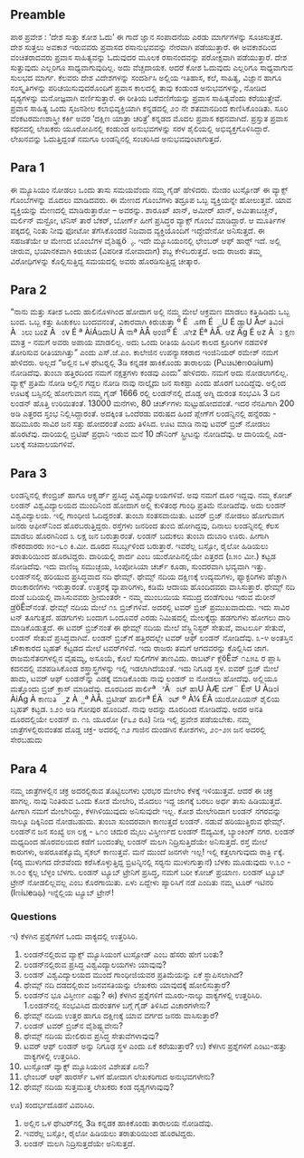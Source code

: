 ## Preamble
ಪಾಠ ಪ್ರವೇಶ : ‘ದೇಶ ಸುತ್ತು ಕೋಶ ಓದು’ ಈ ಗಾದೆ ಜ್ಞಾನ ಸಂಪಾದನೆಯ ಎರಡು ಮಾರ್ಗಗಳನ್ನು
ಸೂಚಿಸುತ್ತದೆ. ದೇಶ ಸುತ್ತಲು ಅವಕಾಶ ಇರುವವರು ಪ್ರವಾಸದ ರಸಾನುಭವವನ್ನು ನೇರವಾಗಿ
ಪಡೆಯುತ್ತಾರೆ. ಈ ಅವಕಾಶದಿಂದ ವಂಚಿತರಾದವರು ಪ್ರವಾಸ ಸಾಹಿತ್ಯವನ್ನು ಓದುವುದರ ಮೂಲಕ
ರಸಾನಂದವನ್ನು ಪರೋಕ್ಷವಾಗಿ ಪಡೆಯುತ್ತಾರೆ. ದೇಶ ಸುತ್ತುವುದು ಎಲ್ಲರಿಗೂ ಸಾಧ್ಯವಾಗುವುದಿಲ್ಲ.
ಅದು ವೆಚ್ಚದಾಯಕ. ಆದರೆ ಕೋಶ ಓದುವುದು ಎಲ್ಲರಿಗೂ ಸಾಧ್ಯವಾಗುವ ಸುಲಭದ ಮಾರ್ಗ.
ಕೆಲವರು ದೇಶ ವಿದೇಶಗಳನ್ನು ಸಂದರ್ಶಿಸಿ ಅಲ್ಲಿಯ ಇತಿಹಾಸ, ಕಲೆ, ಸಾಹಿತ್ಯ, ವಿಜ್ಞಾನ ಹಾಗೂ
ಸಂಸ್ಕೃತಿಗಳನ್ನು ಪರಿಚಯಿಸುವುದರೊಂದಿಗೆ ಪ್ರವಾಸ ಕಾಲದಲ್ಲಿ ತಾವು ಕಂಡುಂಡ ಅನುಭವಗಳನ್ನು,
ನೋಡಿದ ದೃಶ್ಯಗಳನ್ನು ಮನೋಜ್ಞವಾಗಿ ವರ್ಣಿಸುತ್ತಾರೆ. ಈ ರೀತಿಯ ಬರೆವಣಿಗೆಯನ್ನು ಪ್ರವಾಸ
ಸಾಹಿತ್ಯವೆಂದು ಕರೆಯುತ್ತೇವೆ. ಪ್ರವಾಸ ಸಾಹಿತ್ಯ ಒಂದು ಸೃಜನಶೀಲ ಕಲಾಭಿವ್ಯಕ್ತಿಯಾಗಿ ಕನ್ನಡದಲ್ಲಿ
೨೦ ನೇ ಶತಮಾನದಿಂದ ಕಾಣಿಸಿಕೊಂಡಿತು. ಸೂರಿ ವೆಂಕಟರಮಣಶಾಸ್ತ್ರೀ ಕರ್ಕಿ ಅವರ ‘ದಕ್ಷಿಣ
ಯಾತ್ರಾ ಚರಿತ್ರೆ’ ಕನ್ನಡದ ಮೊದಲ ಪ್ರವಾಸ ಕಥನವಾಗಿದೆ.
ಪ್ರಸ್ತುತ ಪ್ರವಾಸ ಕಥನದಲ್ಲಿ ಲೇಖಕರು ಯೂರೋಪಿನಲ್ಲಿ ಕಂಡುಂಡ ಅನುಭವಗಳನ್ನು
ಸರಳ ಶೈಲಿಯಲ್ಲಿ ಅಭಿವ್ಯಕ್ತಗೊಳಿಸಿದ್ದಾರೆ. ಲೇಖನವನ್ನು ಓದುತ್ತಿದ್ದಂತೆ ನಮಗೂ ಲಂಡನ್ನಿನಲ್ಲಿ
ಸಂಚರಿಸಿದ ಅನುಭವವುಂಟಾಗುತ್ತದೆ.

## Para 1
ಈ ಮ್ಯೂಸಿಯಂ ನೋಡಲು ಒಂದು ತಾಸು ಸಮಯವೆಂದು ನಮ್ಮ ಗೈಡ್ ಹೇಳಿದರು. ಮೇಡಂ
ಟುಸ್ಸೋಡ್ ಈ ವ್ಯಾಕ್ಸ್ ಗೊಂಬೆಗಳನ್ನು ಮೊದಲು ಮಾಡಿದವರು. ಈ ಮೇಣದ ಗೊಂಬೆಗಳು ತದ್ರೂಪ
ಒಬ್ಬ ವ್ಯಕ್ತಿಯನ್ನೇ ಹೋಲುತ್ತವೆ. ಯಾವ ವ್ಯಕ್ತಿಯನ್ನು ಮೇಣದಲ್ಲಿ ಮಾಡಿರುತ್ತಾರೋ – ಅವರನ್ನು.
ಶಾರೂಖ್ ಖಾನ್, ಅಮೀರ್ ಖಾನ್, ಅಮಿತಾಬಚ್ಚನ್, ಮರ್ಲಿನ್ ಮನ್ರೋ, ಟೆನಿಸ್ ತಾರೆ ಬೆಕರ್,
ಬೋರ್ಗ್ ಹೀಗೆ ಪ್ರಸಿದ್ಧರ ವ್ಯಾಕ್ಸ್ ಗೊಂಬೆ ಮಾಡಿದ್ದಾರೆ. ಆ ಮೂರ್ತಿಗಳ ಪಕ್ಕದಲ್ಲಿ ನಿಂತು ನೀವು
ಫೋಟೋ ತೆಗೆಸಿಕೊಂಡರೆ ನಿಜವಾದ ವ್ಯಕ್ತಿಯೊಂದಿಗೆ ಇದ್ದೇವೇನೋ ಅನಿಸುತ್ತದೆ. ಈ ಸಹಜತೆಯೇ
ಆ ಮೇಣದ ಬೊಂಬೆಗಳ ವೈಶಿಷ್ಟö್ಯ.
ಇದೇ ಮ್ಯೂಸಿಯಂನಲ್ಲಿ ಛೇಂಬರ್ ಆಫ್ ಹಾರ‍್ಸ್ ಇದೆ. ಅಲ್ಲಿ ಚೀರುವ, ಭಯಾನಕವಾಗಿ
ಕಿರುಚುವ (ವಿಪರೀತ ನೋವಾದಾಗ) ಶಬ್ದ ಕೇಳಿಬರುತ್ತದೆ. ಅದು ರಾಜರು ತಮ್ಮ ವಿರೋಧಿಗಳನ್ನು
ಕೊಲ್ಲಿಸುತ್ತಿದ್ದ ಸಮಯದಲ್ಲಿ ಅವರು ಹೊರಡಿಸುತ್ತಿದ್ದ ಚೀತ್ಕಾರ.

## Para 2
“ನಾನು ಮತ್ತು ಸತೀಶ ಒಂದು ಹಾಲಿನೊಳಗಿಂದ ಹೋದಾಗ ಅಲ್ಲಿ ನಮ್ಮ ಮೇಲೆ ಆಕ್ರಮಣ
ಮಾಡಲು ಕತ್ತಿಹಿಡಿದು ಒಬ್ಬ ಬಂದ. ಒಬ್ಬ ಕತ್ತು ಹಿಚುಕಲು ಬಂದವನಂತೆ, ವಿಕಾರವಾಗಿ ಕಿರುಚುತ್ತಾ
º Éೂm É ್ಟU É ಡ್ಯಾU Àರ್ ತಿವಿಂi Àುಲು ಬಂz Àಂv É ª ÀiÁಡಿದಾU À ನಾª ÀÅ ಅಂಜಿº Éೂೀz Éª ÀÅ. ಆz Àg É ಅz Àು
ಕ್ಷಣ ಮಾತ್ರ - ನಮಗೆ ಅವರು ಅಪಾಯ ಮಾಡಲಿಲ್ಲ. ಅದು ಒಂದು ರೀತಿಯ ಹಿಂದಿನ ಕಾಲದ
ಕ್ರೂರಿಗಳ ನಡವಳಿಕೆ ತೋರಿಸುವ ರೀತಿಯಾಗಿತ್ತು” ಎಂದು ಎಸ್.ಜೆ.ಎಂ. ಕಾಲೇಜಿನ ಉಪನ್ಯಾಸಕರಾದ
ಇಂಜಿನಿಯರ್ ರಮೇಶ್ ನಮಗೆ ಹೇಳಿದರು. ಅಲ್ಲದೆ “ಅಲ್ಲಿನ ಒಳ ಥೇಟರ್‍ನಲ್ಲಿ 3ಡಿ ಕನ್ನಡಕ
ಹಾಕಿಕೊಂಡು ತಾರಾಲಯ (Pಟಚಿಟಿeಣoಡಿium) ನೋಡಿದೆವು. ತುಂಬಾ ಹತ್ತಿರದಿಂದ ನಮಗೆ ನಕ್ಷತ್ರಗಳು
ಕಂಡವು ಎಂದು” ಹೇಳಿದರು. ನಮಗೆ ಅದು ನೋಡಲಾಗಲಿಲ್ಲ. ವ್ಯಾಕ್ಸ್ ಪ್ರತಿಮೆ ನೋಡಿ ಅಲ್ಲಿನ ಗದ್ದಲ
ನೋಡಿ ನಾವು ನಾಲ್ಕೈದು ಜನ ಸಾಕಪ್ಪಾ ಎಂದು ಹೊರಗೆ ಬಂದಿದ್ದೆವು. ಅಲ್ಲಿಂದ ಊಟಕ್ಕೆ ಬಸ್ಸಿನಲ್ಲಿ
ಹೋಗುವಾಗ ನಮ್ಮ ಗೈಡ್ 1666 ರಲ್ಲಿ ಲಂಡನ್‍ನಲ್ಲಿ ದೊಡ್ಡ ಅಗ್ನಿ ದುರಂತ ಸಂಭವಿಸಿ 3 ದಿನ
ಲಂಡನ್ ಹೊತ್ತಿ ಉರಿಯಿತಂತೆ. 13000 ಮನೆಗಳು, 80 ಚರ್ಚ್‍ಗಳು ಸುಟ್ಟುಹೋದವಂತೆ. ಇದರ
ನೆನಪಿಗಾಗಿ 200 ಅಡಿ ಎತ್ತರದ ಸ್ತಂಭ ನಿಲ್ಲಿಸಿದ್ದಾರಂತೆ. ಅದಕ್ಕಿಂತ ಒಂದೆರಡು ವರುಷದ ಹಿಂದೆ
ಪ್ಲೇಗ್‍ಗೆ ಲಂಡನ್ನಿನಲ್ಲಿ ಹನ್ನೆರಡು - ಹದಿಮೂರು ಸಾವಿರ ಜನ ಸತ್ತು ಹೋದರಂತೆ ಎಂದು ತಿಳಿಸಿದ.
ಊಟ ಮಾಡಿ ನಾವು ಟವರ್ ಬ್ರಿಜ್ ನೋಡಲು ಹೊರಟೆವು. ದಾರಿಯಲ್ಲಿ ಬ್ರಿಟಿಷ್ ಪ್ರಧಾನಿ ಇರುವ
ಮನೆ 10 ಡೌನಿಂಗ್ ಸ್ಟ್ರೀಟನ್ನು ನೋಡಿದೆವು. ಆ ದಾರಿಯಲ್ಲಿ ಎಡ-ಬಲಕ್ಕೆ ಸಚಿವಾಲಯಗಳಿವೆ.

## Para 3
ಲಂಡನ್ನಿನಲ್ಲಿ ಕೇಂಬ್ರಿಜ್ ಹಾಗೂ ಆಕ್ಸ್ಫರ್ಡ್ ಪ್ರಸಿದ್ಧ ವಿಶ್ವವಿದ್ಯಾಲಯಗಳಿವೆ. ಅವು ನಮಗೆ
ದೂರ ಇದ್ದವು. ನಮ್ಮ ಕೋಚ್ ಲಂಡನ್ ವಿಶ್ವವಿದ್ಯಾಲಯದ ಮುಂದಿನಿಂದ ಹೋದಾಗ ಅಲ್ಲಿ ಕುಳಿತಂಥ
ಗಾಂಧಿ ಪ್ರತಿಮೆ ನೋಡಿದೆವು. ಅದು ಲಂಡನ್ ವಿಶ್ವವಿದ್ಯಾಲಯ. ಇಲ್ಲಿ ಗಾಂಧೀಜಿ ಓದಿದ್ದರಂತೆ. ತುಂಬಾ
ಸಂತಸವಾಯಿತು.
ಟವರ್ ಬ್ರಿಜ್ ನೋಡಲು ಹೋಗುವಾಗ ಜನರು ಆಫೀಸ್‌ನಿಂದ ಹೊರಬರುತ್ತಿದ್ದರು. ರಸ್ತೆಗಳು
ಜನರಿಂದ ತುಂಬಿ ಹೋಗಿದ್ದವು, ದಿನಾಲು ಲಂಡನ್ನಿನಲ್ಲಿ ಕೆಲಸ ಮಾಡಲು ಹೊರಗಿನಿಂದ ೩ ಲಕ್ಷ ಜನ
ಬರುತ್ತಾರಂತೆ. ಲಂಡನ್ ಬದುಕಲು ತುಂಬಾ ದುಬಾರಿ ಊರು. ಹೀಗಾಗಿ ನೌಕರದಾರರು ೫೦-೬೦
ಕಿ.ಮೀ. ದೂರದ ಸಬರ್ಬ್ಗಳಿಂದ ಬರುತ್ತಾರೆ. ಇವರೆಲ್ಲ ಬಸ್ಸೋ, ರೈಲೋ ಹಿಡಿಯಲು ತರಾತುರಿಯಿಂದ
ಹೊರಟಿದ್ದರು.
ದಾರಿಯಲ್ಲಿ ಶಾರ್ದ ಎಂಬ ಯುರೋಪಿನಲ್ಲಿಯೇ ಎತ್ತರದ (೩೫೦ ಮೀ.) ಕಟ್ಟಡ ನೋಡಿದೆವು.
ಇದು ವಾಣಿಜ್ಯ ಸಮುಚ್ಛಯ, ಸಿಂಪೋಸಿಯಾ ಚರ್ಚ್ ಕೂಡಾ, ಸುಂದರವಾಗಿ ಭವ್ಯವಾಗಿ ಇತ್ತು.
ಲಂಡನ್‌ನಲ್ಲಿ ಹರಿಯುವ ಪ್ರಸಿದ್ಧವಾದ ನದಿ ಥೇಮ್ಸ್. ಥೇಮ್ಸ್ ನದಿಯ ದಕ್ಷಿಣಕ್ಕೆ ಉದ್ಯಮಗಳು,
ಫ್ಯಾಕ್ಟರಿಗಳು ಹೆಚ್ಚಾಗಿ ರಾಜಕಾರಣಿಗಳು ಇರುತ್ತಾರಂತೆ. ಉತ್ತರಕ್ಕೆ ವ್ಯಾಪಾರಿಗಳು, ಕಡಿಮೆ ಆದಾಯ
ಹೊಂದಿದವರು ವಾಸಿಸುತ್ತಾರೆ. ಥೇಮ್ಸ್ ನದಿ ದಂಡೆ ಬದಿಯಲ್ಲಿ ವಾಸಿಸುವವರು ಶ್ರೀಮಂತರೇ - ನಮ್ಮ
ಮುಂಬಯಿಯ ಸಮುದ್ರ ದಂಡೆಗುಂಟ ಇರುವ ಮೆರೀನ್ ಡ್ರೆöÊವ್‌ನಂತೆ.
ಥೇಮ್ಸ್ ನದಿಯ ಮೇಲೆ ೧೩ ಬ್ರಿಜ್‌ಗಳಿವೆ. ಅದರಲ್ಲಿ ಟವರ್ ಬ್ರಿಜ್ ಪ್ರಮುಖವಾದುದು. ಇದು
ಸಾವಿರ ಟನ್ ತೂಗುತ್ತದೆ. ಹಡಗುಗಳು ಬಂದಾಗ ಒಂದೂವರೆ ಎರಡು ನಿಮಿಷದಲ್ಲಿ ಮೇಲಕ್ಕೆದ್ದು
ಹಡಗುಗಳು ಹೋಗಲು ದಾರಿ ಮಾಡಿಕೊಡುತ್ತದೆ.
ಈ ಟವರ್ ಬ್ರಿಜ್‌ನಂತೆ ಈ ಥೇಮ್ಸ್ ನದಿಯ ಮೇಲೆ ವೆಸ್ಟ್ಮಿನಿಸ್ಟರ್ ಸೇತುವೆ, ವಾಟರ್ಲೂ
ಸೇತುವೆ, ಲಂಡನ್ ಸೇತುವೆ ಪ್ರಸಿದ್ಧವಾಗಿವೆ. ಲಂಡನ್ ಬ್ರಿಜ್‌ಗೆ ಹತ್ತಿರದಲ್ಲೇ ಟವರ್ ಆಫ್ ಲಂಡನ್
ನೋಡಿದೆವು. ೩-೪ ಅಂತಸ್ತಿನ ಚೌಕಾಕಾರದ ಬೃಹತ್ ಕಟ್ಟಡದ ಮೇಲೆ ಟವರ್‌ಗಳಿವೆ. ಇದು ರಾಜರು
ತಮಗೆ ಆಗದವರನ್ನು ಕೊಲ್ಲಿಸಿದ ಜಾಗ. ರಾಜಮನೆತನಗಳಲ್ಲಿನ ವೈಷಮ್ಯ, ಅಸೂಯೆ, ಕೊಲೆ ಸುಲಿಗೆಗಳ
ತಾಣವಿದು. ರಾಬರ್ಟ್ ಕ್ಲೆöÊವ್ ೧೭೫೭ ರ ಪ್ಲಾಸಿ ಕದನದಲ್ಲಿ ವಶಪಡಿಸಿಕೊಂಡ ಶಸ್ತ್ರಾಸ್ತ್ರಗಳನ್ನು ಇಲ್ಲಿ
ಇಡಲಾಗಿದೆಯಂತೆ. ಇದು ನಿಗೂಢ ಸ್ಥಳ.
ಐವರ್ ಬ್ರಿಜ್ ಮೇಲೆ ಹಾದು, ಟವರ್ ಆಫ್ ಲಂಡನ್‌ನ್ನು ಎಡಕ್ಕೆ ಮಾಡಿಕೊಂಡು ನಾವು
ಲಂಡನ್ ಐ ನೋಡಲು ಹೋದೆವು. ಅಲ್ಲಿಯೂ ಮತ್ತೊಂದು ಬ್ರಿಜ್ ಕ್ರಾಸ್ ಮಾಡಿದೆವು. ದೂರದಿಂದ
ಪಾರ್ಲಿª ೆÄಂಟ್ ಹಾU ÀÆ ಬಿಗ್‌¨ Éನ್ U Àಡಿಂi ÀiÁg À ಕಾಣುತಿ ್ತz À್ದª ÀÅ. ಬ್ರಿಟೀಷ್ ಪಾರ್ಲಿª ÉÄಂಟ್ º À¼ ÉÃ
ಯುರೋಪಿಯನ್ ಶೈಲಿಯ ಬೃಹತ್ ಕಟ್ಟಡ. ೩೨೦ ಅಡಿ ಗೋಪುರ ಹೊಂದಿದೆ. ನಾವು ಅದನ್ನು
ದೂರದಿಂದ ನೋಡಿದೆವು. ಅದರ ಅನತಿ ದೂರದಲ್ಲಿಯೇ ಲಂಡನ್ ಐ.
೧೩ ಯೂರೋ (೯೬೨ ರೂ) ನೀಡಿ ಇಲ್ಲಿ ಪ್ರವೇಶ ಪಡೆಯಬೇಕು. ನಮ್ಮ ಜಾತ್ರೆಗಳಲ್ಲಿರುವಂತಹ
ದೊಡ್ಡ ಚಕ್ರ- ಅದರಲ್ಲಿ ೧೨ ಗಾಜಿನ ದುಂಡಗಿನ ಕೋಶಗಳು, ೨೦-೨೫ ಜನ ಅದರಲ್ಲಿ ಸೇರಬಹುದು
## Para 4
ನಮ್ಮ ಜಾತ್ರೆಗಳಲ್ಲಿನ ಚಕ್ರ ಅದರಲ್ಲಿರುವ ತೊಟ್ಟಿಲುಗಳು ಭರಭರ ಮೇಲೇರಿ ಕೆಳಕ್ಕೆ ಇಳಿಯುತ್ತವೆ. ಆದರೆ
ಈ ಚಕ್ರ ಹಾಗಲ್ಲ. ನಾವು ನಿಂತಿರುವ ಒಂದು ಕೋಶ ಮೇಲೇರಿ, ಮೊದಲು ಇದ್ದ ಜಾಗಕ್ಕೆ ಬರಲು ಅರ್ಧ
ತಾಸು ಹಿಡಿಯುತ್ತದೆ. ಹೀಗಾಗಿ ನಮಗೆ ಮೇಲೇರಿದ್ದು, ಕೆಳಗಿಳಿಯುವುದು ಅನಿಸುವುದೇ ಇಲ್ಲ. ಕೋಶ
ಮೇಲೇರಿದಾಗ ಲಂಡನ್ ನಗರವನ್ನು ನಾಲ್ಕೂ ದಿಕ್ಕಿನಿಂದ ನೋಡಬಹುದು. ತುಂಬಾ ಸುಂದರವಾಗಿ
ಕಾಣುತ್ತದೆ ಲಂಡನ್. ನಡುವೆ ಹರಿಯುತ್ತಿರುವ ಥೇಮ್ಸ್. ಲಂಡನ್‌ನ ಜನ ಸಂಖ್ಯೆ ೮೫ ಲಕ್ಷ - ೬೧೦
ಚದುರ ಮೈಲು ವಿಸ್ತೀರ್ಣದ ಲಂಡನ್ ಔದ್ಯಮಿಕ, ಬ್ಯಾಂಕಿಂಗ್ ನಗರ.
ಲಂಡನ್ ಮಧ್ಯದಿಂದ ಹೊರವಲಯದ ಕಡೆಗೆ ಬಂದಂತೆಲ್ಲ ಲಂಡನ್ ಮಲಗಿ ನಿದ್ರಿಸುತ್ತಿದೆಯೇ
ಅನಿಸುತ್ತದೆ. ರಸ್ತೆ ಮೇಲೆ ಕಾರುಗಳು, ಅಪರೂಪಕ್ಕೊಮ್ಮೆ ಸೈಕಲ್ ಕಾಣುತ್ತವೆ. ಮನೆ ಮುಂದೆ ಜನಗಳೇ
ಇಲ್ಲ! ಇಲ್ಲಿ ಕತ್ತಲಾಗುವುದು ರಾತ್ರಿ ೯ಕ್ಕೆ. (ಸರ‍್ಯ ಮುಳುಗದ ದೇಶವೆಂದು ಕರೆಸಿಕೊಳ್ಳುತ್ತಿದ್ದ ಬ್ರಿಟನ್ನಿನಲ್ಲಿ
ಸರ‍್ಯನು ಮುಳುಗುತ್ತಾನೆ) ಬೆಳಕು ಮೂಡುವುದು ೪.೩೦ - ೫.೦೦ ಕ್ಕೆಲ್ಲ ಬೆಳ್ಳಂ ಬೆಳಗು.
ಲಂಡನ್ ಟ್ಯೂಬ್ ಟ್ರೇನಿಗೆ ಪ್ರಸಿದ್ಧ, ನಮಗೆ ಬರೀ ಕೋಚ್ ಪ್ರಯಾಣ. ಲಂಡನ್ ಟ್ಯೂಬ್
ಟ್ರೇನ್ ನೋಡಲಿಲ್ಲವಲ್ಲ ಎಂಬ ಕೊರಗಾಯಿತು.
ಏಳು ಏದ್ದೇಳು ಪ್ಯಾರಿಸಿಗೆ ನಡೆ ಎಂದಿತು ನಮ್ಮ ಟೂರ್ ಇಟಿನರಿ (Iಣiಟಿeಡಿಥಿ) ಇನ್ನೆಲ್ಲಿಯ
ಟ್ಯೂಬ್ ಟ್ರೇನ್! 

### Questions
ಇ) ಕೆಳಗಿನ ಪ್ರಶ್ನೆಗಳಿಗೆ ಒಂದು ವಾಕ್ಯದಲ್ಲಿ ಉತ್ತರಿಸಿರಿ.
1. ಲಂಡನ್‍ನಲ್ಲಿರುವ ವ್ಯಾಕ್ಸ್ ಮ್ಯೂಸಿಯಂಗೆ ಟುಸ್ಸೋಡ್ ಎಂಬ ಹೆಸರು ಹೇಗೆ ಬಂತು?
2. ಲಂಡನ್‍ನಲ್ಲಿರುವ ಪ್ರಸಿದ್ಧ ವಿಶ್ವವಿದ್ಯಾಲಯಗಳು ಯಾವುವು?
3. ಲಂಡನ್ ವಿಶ್ವವಿದ್ಯಾಲಯದ ಮುಂದೆ ಗಾಂಧೀಜಿಯವರ ಪ್ರತಿಮೆಯನ್ನು ಏಕೆ ಸ್ಥಾಪಿಸಲಾಗಿದೆ?
4. ಥೇಮ್ಸ್ ನದಿ ದಡದಲ್ಲಿರುವ ಜನವಸತಿಯನ್ನು ಲೇಖಕರು ಯಾವುದಕ್ಕೆ ಹೋಲಿಸುತ್ತಾರೆ?
5. ಲಂಡನ್‍ನ ಭೂ ವಿಸ್ತೀರ್ಣ ಎಷ್ಟು?
ಈ) ಕೆಳಗಿನ ಪ್ರಶ್ನೆಗಳಿಗೆ ಮೂರು-ನಾಲ್ಕು ವಾಕ್ಯಗಳಲ್ಲಿ ಉತ್ತರಿಸಿರಿ.
1.ಲಂಡನ್‍ನಲ್ಲಿ ಸಂಭವಿಸಿದ ದುರಂತಗಳ ಬಗ್ಗೆ ಗೈಡ್ ತಿಳಿಸಿದ ವಿಚಾರಗಳೇನು?
2. ಥೇಮ್ಸ್ ನದಿಯ ಉತ್ತರ ಹಾಗೂ ದಕ್ಷಿಣಕ್ಕೆ ಯಾವ ವರ್ಗದ ಜನರು ವಾಸಿಸುತ್ತಾರೆ?
3. ಲಂಡನ್ ಟವರ್ ಬ್ರಿಜ್‍ನ ವೈಶಿಷ್ಟ್ಯವೇನು?
4. ಥೇಮ್ಸ್ ನದಿಯ ಮೇಲಿರುವ ಪ್ರಸಿದ್ಧ ಸೇತುವೆಗಳಾವುವು?
5. ಟವರ್ ಆಫ್ ಲಂಡನ್ ಅನ್ನು ನಿಗೂಢ ಸ್ಥಳ ಎಂದು ಏಕೆ ಕರೆಯುತ್ತಾರೆ?
ಉ) ಕೆಳಗಿನ ಪ್ರಶ್ನೆಗಳಿಗೆ ಎಂಟು-ಹತ್ತು ವಾಕ್ಯಗಳಲ್ಲಿ ಉತ್ತರಿಸಿರಿ.
1. ಟುಸ್ಸೋಡ್ ವ್ಯಾಕ್ಸ್ ಮ್ಯೂಸಿಯಂನ ವಿಶೇಷತೆ ಏನು?
2. ಛೇಂಬರ್ ಆಫ್ ಹಾರರ್ಸ್ ಒಳಗೆ ಹೋದಾಗ ಲೇಖಕರಿಗಾದ ಅನುಭವಗಳೇನು?
3. ಥೇಮ್ಸ್ ನದಿಯ ಸುತ್ತಮುತ್ತ ಲೇಖಕರು ಕಂಡ ದೃಶ್ಯಗಳಾವುವು?

ಊ) ಸಂದರ್ಭದೊಡನೆ ವಿವರಿಸಿರಿ.
1. ಅಲ್ಲಿನ ಒಳ ಥೇಟರ್‌ನಲ್ಲಿ 3ಡಿ ಕನ್ನಡಕ ಹಾಕಿಕೊಂಡು ತಾರಾಲಯ ನೋಡಿದೆವು.
2. ಇವರೆಲ್ಲ ಬಸ್ಸೋ, ರೈಲೋ ಹಿಡಿಯಲು ತರಾತುರಿಯಿಂದ ಹೊರಟಿದ್ದರು.
3. ಲಂಡನ್ ಮಲಗಿ ನಿದ್ರಿಸುತ್ತದೆಯೇ ಅನಿಸುತ್ತದೆ.
